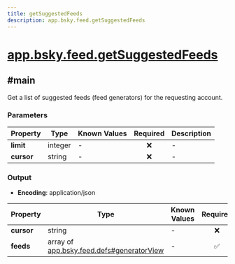 ```yaml
---
title: getSuggestedFeeds
description: app.bsky.feed.getSuggestedFeeds
---
```


# [app.bsky.feed.getSuggestedFeeds](https://github.com/myConsciousness/atproto.dart/blob/main/lexicons/app/bsky/feed/getSuggestedFeeds.json)

## #main

Get a list of suggested feeds (feed generators) for the requesting account.

### Parameters

| Property | Type | Known Values | Required | Description |
| --- | --- | --- | :---: | --- |
| **limit** | integer | - | ❌ | - |
| **cursor** | string | - | ❌ | - |

### Output

- **Encoding**: application/json

| Property | Type | Known Values | Required | Description |
| --- | --- | --- | :---: | --- |
| **cursor** | string | - | ❌ | - |
| **feeds** | array of [app.bsky.feed.defs#generatorView](../../../../lexicons/app/bsky/feed/defs.md#generatorview) | - | ✅ | - |
